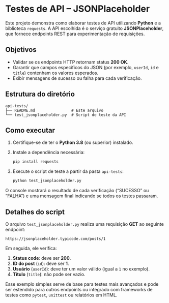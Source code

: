 # Testes de API – JSONPlaceholder

Este projeto demonstra como elaborar testes de API utilizando **Python** e a biblioteca `requests`. A API escolhida é o serviço gratuito **JSONPlaceholder**, que fornece endpoints REST para experimentação de requisições.

## Objetivos

* Validar se os endpoints HTTP retornam status **200 OK**.
* Garantir que campos específicos do JSON (por exemplo, `userId`, `id` e `title`) contenham os valores esperados.
* Exibir mensagens de sucesso ou falha para cada verificação.

## Estrutura do diretório

```
api-tests/
├── README.md                # Este arquivo
└── test_jsonplaceholder.py  # Script de teste da API
```

## Como executar

1. Certifique-se de ter o **Python 3.8** (ou superior) instalado.
2. Instale a dependência necessária:

   ```bash
   pip install requests
   ```

3. Execute o script de teste a partir da pasta `api-tests`:

   ```bash
   python test_jsonplaceholder.py
   ```

O console mostrará o resultado de cada verificação (“SUCESSO” ou “FALHA”) e uma mensagem final indicando se todos os testes passaram.

## Detalhes do script

O arquivo `test_jsonplaceholder.py` realiza uma requisição **GET** ao seguinte endpoint:

```
https://jsonplaceholder.typicode.com/posts/1
```

Em seguida, ele verifica:

1. **Status code**: deve ser **200**.
2. **ID do post** (`id`): deve ser **1**.
3. **Usuário** (`userId`): deve ter um valor válido (igual a `1` no exemplo).
4. **Título** (`title`): não pode ser vazio.

Esse exemplo simples serve de base para testes mais avançados e pode ser estendido para outros endpoints ou integrado com frameworks de testes como `pytest`, `unittest` ou relatórios em HTML.
